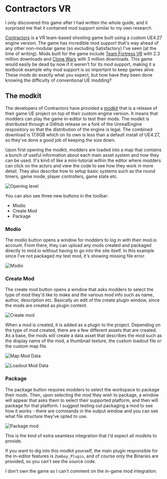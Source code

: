 # Contractors VR
I only discovered this game after I had written the whole guide, and it surprised me that it contained mod support similar to my own research. 

[Contractors](https://store.steampowered.com/app/963930/Contractors/) is a VR team-based shooting game built using a custom UE4.27 engine version. The game has incredible mod support that's way ahead of any other non-modular game (so excluding Satisfactory) I've seen (at the time of writing). Mods built for the game include [Team Fortress VR](https://mod.io/g/contractors/m/tf2-vr) with 2.3 million downloads and [Clone Wars](https://mod.io/g/contractors/m/clonewars) with 3 million downloads. This game would easily be dead by now if it weren't for its mod support, making it a textbook example why mod support is so important to keep games alive. These mods do exactly what you expect, but how have they been done knowing the difficulty of conventional UE modding?

## The modkit
The developers of Contractors have provided a [modkit](https://github.com/kcmonkey1992/ContractorsVRModKit/releases) that is a release of their game UE project on top of their custom engine version. It means that modders can play the game in-editor to test their mods. The modkit is distributed through a GitHub release on a fork of the UnrealEngine respository so that the distribution of the engine is legal. The combined download is 17.6GB which on its own is less than a default install of UE4.27, so they've done a good job of keeping the size down.

Upon first opening the modkit, modders are loaded into a map that contains a bunch of useful information about each main asset system and how they can be used. It's kind of like a mini-tutorial within the editor where modders can click on the actors and view the code to see how they work in more detail. They also describe how to setup basic systems such as the round timers, game mode, player controllers, game state etc. 

![Opening level](https://github.com/Buckminsterfullerene02/dev-guide/assets/84156063/9e2dc294-de1c-4566-8489-31f3eee783f3)

You can also see three new buttons in the toolbar:
- Modio
- Create Mod
- Package

### Modio

The modio button opens a window for modders to log in with their mod.io account. From there, they can upload any mods created and packaged directly to mod.io without having to go into the site itself. In this example since I've not packaged my test mod, it's showing missing file error.

![Modio](https://github.com/Buckminsterfullerene02/dev-guide/assets/84156063/b4b21632-8a41-4e0e-b794-d8db9f708315)

### Create Mod

The create mod button opens a window that asks modders to select the type of mod they'd like to make and the various mod info such as name, author, description etc. Basically an edit of the create plugin window, since the mods are created as plugin content.

![Create mod](https://github.com/Buckminsterfullerene02/dev-guide/assets/84156063/8cde9428-f93a-4601-b8ad-598257470a93)

When a mod is created, it is added as a plugin to the project. Depending on the type of mod created, there are a few different assets that are created. As a base, the mods will create a data asset that describes the mod such as the display name of the mod, a thumbnail texture, the custom loadout file or the custom map file.

![Map Mod Data](https://github.com/Buckminsterfullerene02/dev-guide/assets/84156063/964dcc69-2bc2-430a-9e86-2eadddabe923)

![Loadout Mod Data](https://github.com/Buckminsterfullerene02/dev-guide/assets/84156063/8920817f-1050-4e4a-8fd2-17e0bd9af02e)

### Package

The package button requires modders to select the workspace to package their mods. Then, upon selecting the mod they wish to package, a window will appear that asks them to select their supported platform, and then will package for that platform. I suggest testing out packaging a mod to see how it works - there are commands in the output window and you can see what file structure they've opted to use.

![Package mod](https://github.com/Buckminsterfullerene02/dev-guide/assets/84156063/d512620a-c35b-4fb7-aab8-c9cc815b235d)

This is the kind of extra seamless integration that I'd expect all modkits to provide.

If you want to dig into this modkit yourself, the main plugin responsible for the in-editor features is `Zomboy_Plugin`, and of course only the Binaries are provided, so you can't see the source code. 

I don't own the game so I can't comment on the in-game mod integration.
